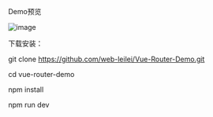 Demo预览

![image](https://www.leileiqq.com/upload/201901/20/201901202011581436.gif)

下载安装：

git clone https://github.com/web-leilei/Vue-Router-Demo.git

cd vue-router-demo

npm install

npm run dev


